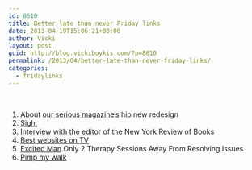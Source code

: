 ```yaml
---
id: 8610
title: Better late than never Friday links
date: 2013-04-19T15:06:21+00:00
author: Vicki
layout: post
guid: http://blog.vickiboykis.com/?p=8610
permalink: /2013/04/better-late-than-never-friday-links/
categories:
  - fridaylinks
---
```

&nbsp;

  1. <span style="line-height: 13px;">About <a href="https://medium.com/pulling-pranks/4b68b45fe7c3" target="_blank">our serious magazine&#8217;s</a> hip new redesign</span>
  2. <a href="http://www.elle.com/life-love/society-career/creative-ambition-versus-financially-stable-job" target="_blank">Sigh.</a>
  3. <a href="http://nymag.com/news/features/robert-silvers-2013-4/" target="_blank">Interview with the editor</a> of the New York Review of Books
  4. <a href="http://www.youtube.com/watch?v=fL-MCzu8shw" target="_blank">Best websites on TV</a>
  5. <a href="http://www.theonion.com/articles/excited-man-only-2-therapy-sessions-away-from-reso,32040/" target="_blank">Excited Man</a> Only 2 Therapy Sessions Away From Resolving Issues
  6. <a href="http://www.thesmartset.com/article/article04171301.aspx" target="_blank">Pimp my walk</a>